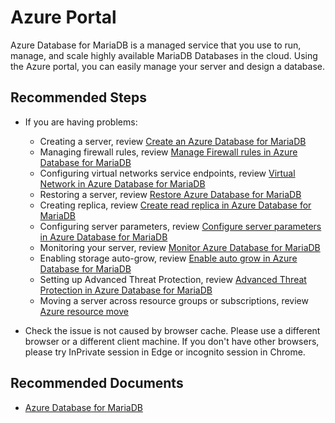 <properties
    pageTitle="Portal, Client Tools and APIs in Azure Database for MariaDB"
    description="Azure Portal"
    service="microsoft.dbformariadb"
    resource="servers"
    authors="ambhatna"
    ms.author="ambhatna"
    displayOrder="290"
    selfHelpType="generic"
    supportTopicIds="32640115"
    resourceTags="servers, databases"
    productPesIds="16617"
    cloudEnvironments="public"
    articleId="59d1c31c-8c29-4283-b02a-577bfd925a39"
 />

# Azure Portal

Azure Database for MariaDB is a managed service that you use to run, manage, and scale highly available MariaDB Databases in the cloud. Using the Azure portal, you can easily manage your server and design a database.

## **Recommended Steps**

* If you are having problems:

  * Creating a server, review [Create an Azure Database for MariaDB](https://docs.microsoft.com/azure/mariadb/tutorial-design-database-using-portal/)
  * Managing firewall rules, review [Manage Firewall rules in Azure Database for MariaDB](https://docs.microsoft.com/azure/mariadb/howto-manage-firewall-portal/)
  * Configuring virtual networks service endpoints, review [Virtual Network in Azure Database for MariaDB](https://docs.microsoft.com/azure/mariadb/howto-manage-vnet-portal/)
  * Restoring a server, review [Restore Azure Database for MariaDB](https://docs.microsoft.com/azure/mariadb/howto-restore-server-portal/)
  * Creating replica, review [Create read replica in Azure Database for MariaDB](https://docs.microsoft.com/azure/mariadb/howto-read-replicas-portal/)
  * Configuring server parameters, review [Configure server parameters in Azure Database for MariaDB](https://docs.microsoft.com/azure/mariadb/howto-server-parameters/)
  * Monitoring your server, review [Monitor Azure Database for MariaDB](https://docs.microsoft.com/azure/mariadb/howto-alert-metric/)
  * Enabling storage auto-grow, review [Enable auto grow in Azure Database for MariaDB](https://docs.microsoft.com/azure/mariadb/howto-auto-grow-storage-portal/)
  * Setting up Advanced Threat Protection, review [Advanced Threat Protection in Azure Database for MariaDB](https://docs.microsoft.com/azure/mariadb/howto-database-threat-protection-portal/)
  * Moving a server across resource groups or subscriptions, review [Azure resource move](https://docs.microsoft.com/azure/azure-resource-manager/resource-group-move-resources)


* Check the issue is not caused by browser cache. Please use a different browser or a different client machine. If you don't have other browsers, please try InPrivate session in Edge or incognito session in Chrome.

## **Recommended Documents**

* [Azure Database for MariaDB](https://docs.microsoft.com/azure/mariadb/)
